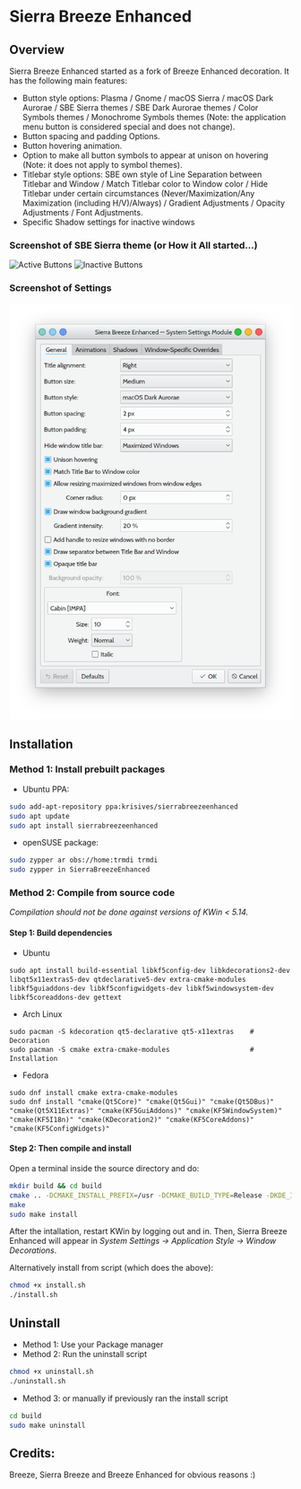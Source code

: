 # Sierra Breeze Enhanced


## Overview

Sierra Breeze Enhanced started as a fork of Breeze Enhanced decoration. It has the following main features:

 * Button style options: Plasma / Gnome / macOS Sierra / macOS Dark Aurorae / SBE Sierra themes / SBE Dark Aurorae themes / Color Symbols themes / Monochrome Symbols themes (Note: the application menu button is considered special and does not change).
 * Button spacing and padding Options.
 * Button hovering animation.
 * Option to make all button symbols to appear at unison on hovering (Note: it does not apply to symbol themes).
 * Titlebar style options: SBE own style of Line Separation between Titlebar and Window / Match Titlebar color to Window color / Hide Titlebar under certain circumstances (Never/Maximization/Any Maximization (including H/V)/Always) / Gradient Adjustments / Opacity Adjustments / Font Adjustments.
 * Specific Shadow settings for inactive windows
 
 
### Screenshot of SBE Sierra theme (or How it All started...)


![Active Buttons](screenshots/ActiveButtons.gif?raw=true "Active Buttons")
![Inactive Buttons](screenshots/InactiveButtons.gif?raw=true "Inactive Buttons")


### Screenshot of Settings


![SBE Settings](screenshots/SBE_settings.png?raw=true "SBE Settings")


## Installation

### Method 1: Install prebuilt packages
- Ubuntu PPA:
```sh
sudo add-apt-repository ppa:krisives/sierrabreezeenhanced
sudo apt update
sudo apt install sierrabreezeenhanced
```
- openSUSE package:
```sh
sudo zypper ar obs://home:trmdi trmdi
sudo zypper in SierraBreezeEnhanced
```

### Method 2: Compile from source code
*Compilation should not be done against versions of KWin < 5.14.*

#### Step 1: Build dependencies
- Ubuntu
``` shell
sudo apt install build-essential libkf5config-dev libkdecorations2-dev libqt5x11extras5-dev qtdeclarative5-dev extra-cmake-modules libkf5guiaddons-dev libkf5configwidgets-dev libkf5windowsystem-dev libkf5coreaddons-dev gettext
```
- Arch Linux
``` shell
sudo pacman -S kdecoration qt5-declarative qt5-x11extras    # Decoration
sudo pacman -S cmake extra-cmake-modules                    # Installation
```
- Fedora
``` shell
sudo dnf install cmake extra-cmake-modules
sudo dnf install "cmake(Qt5Core)" "cmake(Qt5Gui)" "cmake(Qt5DBus)" "cmake(Qt5X11Extras)" "cmake(KF5GuiAddons)" "cmake(KF5WindowSystem)" "cmake(KF5I18n)" "cmake(KDecoration2)" "cmake(KF5CoreAddons)" "cmake(KF5ConfigWidgets)"
```

#### Step 2: Then compile and install
Open a terminal inside the source directory and do:
```sh
mkdir build && cd build
cmake .. -DCMAKE_INSTALL_PREFIX=/usr -DCMAKE_BUILD_TYPE=Release -DKDE_INSTALL_LIBDIR=lib -DBUILD_TESTING=OFF -DKDE_INSTALL_USE_QT_SYS_PATHS=ON
make
sudo make install
```
After the intallation, restart KWin by logging out and in. Then, Sierra Breeze Enhanced will appear in *System Settings &rarr; Application Style &rarr; Window Decorations*.

Alternatively install from script (which does the above):
```sh
chmod +x install.sh
./install.sh
```


## Uninstall

- Method 1: Use your Package manager
- Method 2: Run the uninstall script
```sh
chmod +x uninstall.sh
./uninstall.sh
```
- Method 3: or manually if previously ran the install script
```sh
cd build
sudo make uninstall
```


## Credits:
Breeze, Sierra Breeze and Breeze Enhanced for obvious reasons :)
